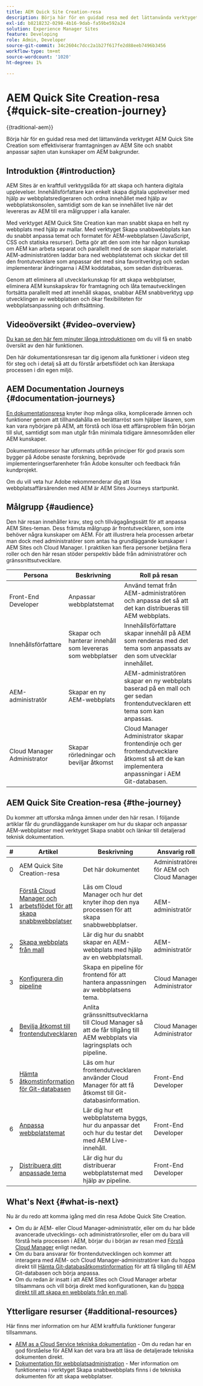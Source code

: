 ```yaml
---
title: AEM Quick Site Creation-resa
description: Börja här för en guidad resa med det lättanvända verktyget AEM Quick Site Creation som effektiviserar framtagningen av AEM Site och snabbt anpassar sajten utan kunskaper om AEM bakgrunder.
exl-id: b8218232-0298-4b16-9dab-fa59be592a24
solution: Experience Manager Sites
feature: Developing
role: Admin, Developer
source-git-commit: 34c2604c7dcc2a1b27f617fe2d88eeb7496b3456
workflow-type: tm+mt
source-wordcount: '1020'
ht-degree: 1%

---
```


# AEM Quick Site Creation-resa {#quick-site-creation-journey}

{{traditional-aem}}

Börja här för en guidad resa med det lättanvända verktyget AEM Quick Site Creation som effektiviserar framtagningen av AEM Site och snabbt anpassar sajten utan kunskaper om AEM bakgrunder.

## Introduktion {#introduction}

AEM Sites är en kraftfull verktygslåda för att skapa och hantera digitala upplevelser. Innehållsförfattare kan enkelt skapa digitala upplevelser med hjälp av webbplatsredigeraren och ordna innehållet med hjälp av webbplatskonsolen, samtidigt som de kan se innehållet live när det levereras av AEM till era målgrupper i alla kanaler.

Med verktyget AEM Quick Site Creation kan man snabbt skapa en helt ny webbplats med hjälp av mallar. Med verktyget Skapa snabbwebbplats kan du snabbt anpassa temat och formatet för AEM-webbplatsen (JavaScript, CSS och statiska resurser). Detta gör att den som inte har någon kunskap om AEM kan arbeta separat och parallellt med de som skapar materialet. AEM-administratören laddar bara ned webbplatstemat och skickar det till den frontutvecklare som anpassar det med sina favoritverktyg och sedan implementerar ändringarna i AEM koddatabas, som sedan distribueras.

Genom att eliminera all utvecklarkunskap för att skapa webbplatser, eliminera AEM kunskapskrav för framtagning och låta temautvecklingen fortsätta parallellt med att innehåll skapas, snabbar AEM snabbverktyg upp utvecklingen av webbplatsen och ökar flexibiliteten för webbplatsanpassning och driftsättning.

## Videoöversikt {#video-overview}

[Du kan se den här fem minuter långa introduktionen](https://www.youtube.com/watch?v=NQeQ1jZ7ZBw) om du vill få en snabb översikt av den här funktionen.

Den här dokumentationsresan tar dig igenom alla funktioner i videon steg för steg och i detalj så att du förstår arbetsflödet och kan återskapa processen i din egen miljö.

## AEM Documentation Journeys {#documentation-journeys}

[En dokumentationsresa](/help/journey-documentation/documentation-journeys.md) knyter ihop många olika, komplicerade ämnen och funktioner genom att tillhandahålla en berättarröst som hjälper läsaren, som kan vara nybörjare på AEM, att förstå och lösa ett affärsproblem från början till slut, samtidigt som man utgår från minimala tidigare ämnesområden eller AEM kunskaper.

Dokumentationsresor har utformats utifrån principer för god praxis som bygger på Adobe senaste forskning, beprövade implementeringserfarenheter från Adobe konsulter och feedback från kundprojekt.

Om du vill veta hur Adobe rekommenderar dig att lösa webbplatsaffärsärenden med AEM är AEM Sites Journeys startpunkt.

## Målgrupp {#audience}

Den här resan innehåller krav, steg och tillvägagångssätt för att anpassa AEM Sites-teman. Dess främsta målgrupp är frontutvecklaren, som inte behöver några kunskaper om AEM. För att illustrera hela processen arbetar man dock med administratörer som antas ha grundläggande kunskaper i AEM Sites och Cloud Manager. I praktiken kan flera personer betjäna flera roller och den här resan stöder perspektiv både från administratörer och gränssnittsutvecklare.

| Persona | Beskrivning | Roll på resan |
|---|---|---|
| Front-End Developer | Anpassar webbplatstemat | Använd temat från AEM-administratören och anpassa det så att det kan distribueras till AEM webbplats. |
| Innehållsförfattare | Skapar och hanterar innehåll som levereras som webbplatser | Innehållsförfattare skapar innehåll på AEM som renderas med det tema som anpassats av den som utvecklar innehållet. |
| AEM-administratör | Skapar en ny AEM-webbplats | AEM-administratören skapar en ny webbplats baserad på en mall och ger sedan frontendutvecklaren ett tema som kan anpassas. |
| Cloud Manager Administrator | Skapar rörledningar och beviljar åtkomst | Cloud Manager Administrator skapar frontendinje och ger frontendutvecklare åtkomst så att de kan implementera anpassningar i AEM Git-databasen. |

## AEM Quick Site Creation-resa {#the-journey}

Du kommer att utforska många ämnen under den här resan. I följande artiklar får du grundläggande kunskaper om hur du skapar och anpassar AEM-webbplatser med verktyget Skapa snabbt och länkar till detaljerad teknisk dokumentation.

| # | Artikel | Beskrivning | Ansvarig roll |
|---|---|---|--|
| 0 | AEM Quick Site Creation-resa | Det här dokumentet | Administratörer för AEM och Cloud Manager |
| 1 | [Förstå Cloud Manager och arbetsflödet för att skapa snabbwebbplatser](cloud-manager.md) | Läs om Cloud Manager och hur det knyter ihop den nya processen för att skapa snabbwebbplatser. | AEM-administratör |
| 2 | [Skapa webbplats från mall](create-site.md) | Lär dig hur du snabbt skapar en AEM-webbplats med hjälp av en webbplatsmall. | AEM-administratör |
| 3 | [Konfigurera din pipeline](pipeline-setup.md) | Skapa en pipeline för frontend för att hantera anpassningen av webbplatsens tema. | Cloud Manager Administrator |
| 4 | [Bevilja åtkomst till frontendutvecklaren](grant-access.md) | Anlita gränssnittsutvecklarna till Cloud Manager så att de får tillgång till AEM webbplats via lagringsplats och pipeline. | Cloud Manager Administrator |
| 5 | [Hämta åtkomstinformation för Git-databasen](retrieve-access.md) | Läs om hur frontendutvecklaren använder Cloud Manager för att få åtkomst till Git-databasinformation. | Front-End Developer |
| 6 | [Anpassa webbplatstemat](customize-theme.md) | Lär dig hur ett webbplatstema byggs, hur du anpassar det och hur du testar det med AEM Live-innehåll. | Front-End Developer |
| 7 | [Distribuera ditt anpassade tema](deploy-theme.md) | Lär dig hur du distribuerar webbplatstemat med hjälp av pipeline. | Front-End Developer |

## What&#39;s Next {#what-is-next}

Nu är du redo att komma igång med din resa Adobe Quick Site Creation.

* Om du är AEM- eller Cloud Manager-administratör, eller om du har både avancerade utvecklings- och administratörsroller, eller om du bara vill förstå hela processen i AEM, börjar du i början av resan med [Förstå Cloud Manager](cloud-manager.md) enligt nedan.
* Om du bara ansvarar för frontendutvecklingen och kommer att interagera med AEM- och Cloud Manager-administratörer kan du hoppa direkt till [Hämta Git-databasåtkomstinformation](retrieve-access.md) för att få tillgång till AEM Git-databasen och börja anpassa.
* Om du redan är insatt i att AEM Sites och Cloud Manager arbetar tillsammans och vill börja direkt med konfigurationen, kan du [hoppa direkt till att skapa en webbplats från en mall](create-site.md).

## Ytterligare resurser {#additional-resources}

Här finns mer information om hur AEM kraftfulla funktioner fungerar tillsammans.

* [AEM as a Cloud Service tekniska dokumentation](https://experienceleague.adobe.com/docs/experience-manager-cloud-service.html?lang=sv-SE) - Om du redan har en god förståelse för AEM kan det vara bra att läsa de detaljerade tekniska dokumenten direkt.
* [Dokumentation för webbplatsadministration](/help/sites-cloud/administering/site-creation/create-site.md) - Mer information om funktionerna i verktyget Skapa snabbwebbplats finns i de tekniska dokumenten för att skapa webbplatser.
